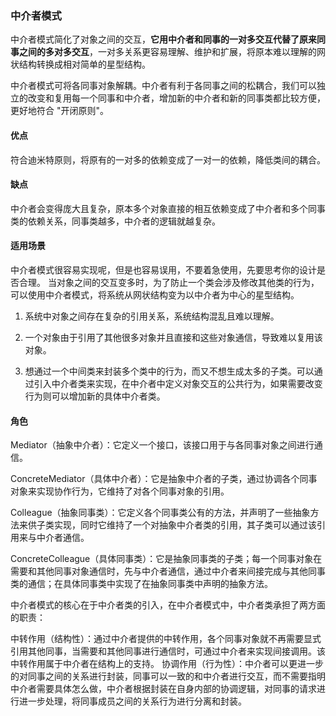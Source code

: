 ### 中介者模式

中介者模式简化了对象之间的交互，**它用中介者和同事的一对多交互代替了原来同事之间的多对多交互**，一对多关系更容易理解、维护和扩展，将原本难以理解的网状结构转换成相对简单的星型结构。

中介者模式可将各同事对象解耦。中介者有利于各同事之间的松耦合，我们可以独立的改变和复用每一个同事和中介者，增加新的中介者和新的同事类都比较方便，更好地符合 "开闭原则"。


#### 优点
符合迪米特原则，将原有的一对多的依赖变成了一对一的依赖，降低类间的耦合。

#### 缺点
中介者会变得庞大且复杂，原本多个对象直接的相互依赖变成了中介者和多个同事类的依赖关系，同事类越多，中介者的逻辑就越复杂。

#### 适用场景
中介者模式很容易实现呢，但是也容易误用，不要着急使用，先要思考你的设计是否合理。
当对象之间的交互变多时，为了防止一个类会涉及修改其他类的行为，可以使用中介者模式，将系统从网状结构变为以中介者为中心的星型结构。

1. 系统中对象之间存在复杂的引用关系，系统结构混乱且难以理解。

2. 一个对象由于引用了其他很多对象并且直接和这些对象通信，导致难以复用该对象。
   
3. 想通过一个中间类来封装多个类中的行为，而又不想生成太多的子类。可以通过引入中介者类来实现，在中介者中定义对象交互的公共行为，如果需要改变行为则可以增加新的具体中介者类。
   

#### 角色
Mediator（抽象中介者）：它定义一个接口，该接口用于与各同事对象之间进行通信。

ConcreteMediator（具体中介者）：它是抽象中介者的子类，通过协调各个同事对象来实现协作行为，它维持了对各个同事对象的引用。

Colleague（抽象同事类）：它定义各个同事类公有的方法，并声明了一些抽象方法来供子类实现，同时它维持了一个对抽象中介者类的引用，其子类可以通过该引用来与中介者通信。

ConcreteColleague（具体同事类）：它是抽象同事类的子类；每一个同事对象在需要和其他同事对象通信时，先与中介者通信，通过中介者来间接完成与其他同事类的通信；在具体同事类中实现了在抽象同事类中声明的抽象方法。

中介者模式的核心在于中介者类的引入，在中介者模式中，中介者类承担了两方面的职责：

中转作用（结构性）：通过中介者提供的中转作用，各个同事对象就不再需要显式引用其他同事，当需要和其他同事进行通信时，可通过中介者来实现间接调用。该中转作用属于中介者在结构上的支持。
协调作用（行为性）：中介者可以更进一步的对同事之间的关系进行封装，同事可以一致的和中介者进行交互，而不需要指明中介者需要具体怎么做，中介者根据封装在自身内部的协调逻辑，对同事的请求进行进一步处理，将同事成员之间的关系行为进行分离和封装。